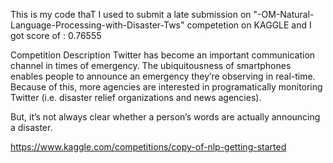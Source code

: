 This is my code thaT I used to submit a late submission on "-OM-Natural-Language-Processing-with-Disaster-Tws" competetion on KAGGLE 
and I got score of : 0.76555

Competition Description
Twitter has become an important communication channel in times of emergency.
The ubiquitousness of smartphones enables people to announce an emergency they’re observing in real-time. Because of this, more agencies are interested in programatically monitoring Twitter (i.e. disaster relief organizations and news agencies).

But, it’s not always clear whether a person’s words are actually announcing a disaster. 

https://www.kaggle.com/competitions/copy-of-nlp-getting-started

